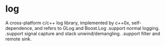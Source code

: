 # log
A cross-platform c/c++ log library, implemented by c++0x, self-dependence, and refers to GLog and Boost.Log
.support normal logging.
.support signal capture and stack unwind/demangling.
.support filter and remote sink.

